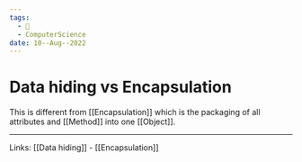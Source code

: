 ```yaml
---
tags:
  - 🌱
  - ComputerScience 
date: 10--Aug--2022
---
```


# Data hiding vs Encapsulation

This is different from [[Encapsulation]] which is the packaging of all attributes and [[Method]] into one [[Object]].

---
Links: [[Data hiding]] - [[Encapsulation]]